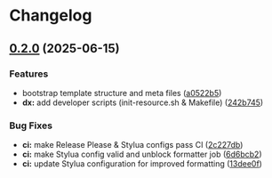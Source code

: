 # Changelog

## [0.2.0](https://github.com/Mlcastor/esx_resource_template/compare/v0.1.0...v0.2.0) (2025-06-15)


### Features

* bootstrap template structure and meta files ([a0522b5](https://github.com/Mlcastor/esx_resource_template/commit/a0522b5c8e8a225acd83412d0e9f42c4bf92b1aa))
* **dx:** add developer scripts (init-resource.sh & Makefile) ([242b745](https://github.com/Mlcastor/esx_resource_template/commit/242b745dc1af224e5717bf0f711b4660cbdeada9))


### Bug Fixes

* **ci:** make Release Please & Stylua configs pass CI ([2c227db](https://github.com/Mlcastor/esx_resource_template/commit/2c227db540d0c74f80a071acbda6f28c918c5655))
* **ci:** make Stylua config valid and unblock formatter job ([6d6bcb2](https://github.com/Mlcastor/esx_resource_template/commit/6d6bcb20d054a3ce15f020b0a2187721ba1673b3))
* **ci:** update Stylua configuration for improved formatting ([13dee0f](https://github.com/Mlcastor/esx_resource_template/commit/13dee0f8a657e22e85a04bccc1e4b8f7916c3c74))

